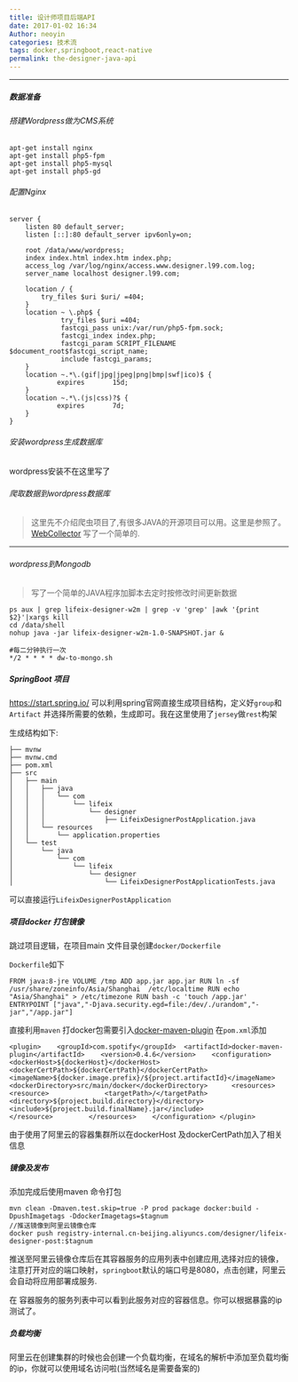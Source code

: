 ```yaml
---
title: 设计师项目后端API
date: 2017-01-02 16:34
Author: neoyin
categories: 技术流
tags: docker,springboot,react-native
permalink: the-designer-java-api
---
```


---

##### 数据准备

###### 搭建Wordpress做为CMS系统

```
apt-get install nginx  
apt-get install php5-fpm
apt-get install php5-mysql
apt-get install php5-gd
```
###### 配置Nginx 

```
server {
	listen 80 default_server;
	listen [::]:80 default_server ipv6only=on;

	root /data/www/wordpress;
	index index.html index.htm index.php;
	access_log /var/log/nginx/access.www.designer.l99.com.log;
	server_name localhost designer.l99.com;

	location / {
		try_files $uri $uri/ =404;
	}
	location ~ \.php$ {
             try_files $uri =404;
             fastcgi_pass unix:/var/run/php5-fpm.sock;
             fastcgi_index index.php;
             fastcgi_param SCRIPT_FILENAME $document_root$fastcgi_script_name;
             include fastcgi_params;
    }
	location ~.*\.(gif|jpg|jpeg|png|bmp|swf|ico)$ {
        	expires       15d;
   	}
   	location ~.*\.(js|css)?$ {
        	expires       7d;
   	}
}
```
###### 安装wordpress生成数据库

wordpress安装不在这里写了

###### 爬取数据到wordpress数据库

> 这里先不介绍爬虫项目了,有很多JAVA的开源项目可以用。这里是参照了。[WebCollector](https://github.com/CrawlScript/WebCollector) 写了一个简单的.

---

###### wordpress到Mongodb

> 写了一个简单的JAVA程序加脚本去定时按修改时间更新数据
```
ps aux | grep lifeix-designer-w2m | grep -v 'grep' |awk '{print $2}'|xargs kill
cd /data/shell
nohup java -jar lifeix-designer-w2m-1.0-SNAPSHOT.jar &

#每二分钟执行一次
*/2 * * * * dw-to-mongo.sh
```

##### SpringBoot 项目

<https://start.spring.io/> 可以利用spring官网直接生成项目结构，定义好`group`和`Artifact` 并选择所需要的依赖，生成即可。我在这里使用了`jersey`做`rest`构架

生成结构如下:
```
├── mvnw
├── mvnw.cmd
├── pom.xml
├── src
│   ├── main
│   │   ├── java
│   │   │   └── com
│   │   │       └── lifeix
│   │   │           └── designer
│   │   │               ├── LifeixDesignerPostApplication.java
│   │   └── resources
│   │       └── application.properties
│   └── test
│       └── java
│           └── com
│               └── lifeix
│                   └── designer
│                       └── LifeixDesignerPostApplicationTests.java
```
可以直接运行`LifeixDesignerPostApplication`

##### 项目docker 打包镜像

跳过项目逻辑，在项目main 文件目录创建`docker/Dockerfile`

`Dockerfile`如下

```
FROM java:8-jre VOLUME /tmp ADD app.jar app.jar RUN ln -sf /usr/share/zoneinfo/Asia/Shanghai  /etc/localtime RUN echo "Asia/Shanghai" > /etc/timezone RUN bash -c 'touch /app.jar' ENTRYPOINT ["java","-Djava.security.egd=file:/dev/./urandom","-jar","/app.jar"]
```

直接利用`maven` 打docker包需要引入[docker-maven-plugin](https://github.com/spotify/docker-maven-plugin) 
在`pom.xml`添加

```
<plugin> 	<groupId>com.spotify</groupId> 	<artifactId>docker-maven-plugin</artifactId> 	<version>0.4.6</version> 	<configuration> 		<dockerHost>${dockerHost}</dockerHost> 		<dockerCertPath>${dockerCertPath}</dockerCertPath> 		<imageName>${docker.image.prefix}/${project.artifactId}</imageName> 		<dockerDirectory>src/main/docker</dockerDirectory> 		<resources> 			<resource> 				<targetPath>/</targetPath> 				<directory>${project.build.directory}</directory> 				<include>${project.build.finalName}.jar</include> 			</resource> 		</resources> 	</configuration> </plugin>
```

由于使用了阿里云的容器集群所以在dockerHost 及dockerCertPath加入了相关信息

##### 镜像及发布

添加完成后使用maven 命令打包

```
mvn clean -Dmaven.test.skip=true -P prod package docker:build -DpushImagetags -DdockerImagetags=$tagnum
//推送镜像到阿里云镜像仓库
docker push registry-internal.cn-beijing.aliyuncs.com/designer/lifeix-designer-post:$tagnum
```

推送至阿里云镜像仓库后在其容器服务的应用列表中创建应用,选择对应的镜像，注意打开对应的端口映射，`springboot`默认的端口号是8080，点击创建，阿里云会自动将应用部署成服务. 

在 容器服务的服务列表中可以看到此服务对应的容器信息。你可以根据暴露的ip测试了。

##### 负载均衡

阿里云在创建集群的时候也会创建一个负载均衡，在域名的解析中添加至负载均衡的ip，你就可以使用域名访问啦(当然域名是需要备案的)

